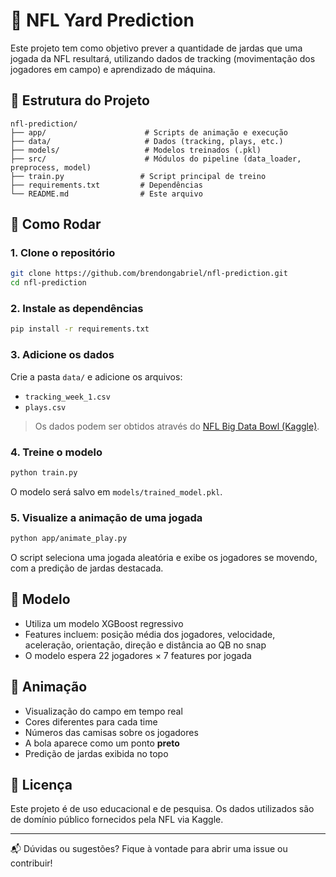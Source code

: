 # 🏈 NFL Yard Prediction

Este projeto tem como objetivo prever a quantidade de jardas que uma jogada da NFL resultará, utilizando dados de tracking (movimentação dos jogadores em campo) e aprendizado de máquina.

## 📁 Estrutura do Projeto

```
nfl-prediction/
├── app/                      # Scripts de animação e execução
├── data/                     # Dados (tracking, plays, etc.)
├── models/                   # Modelos treinados (.pkl)
├── src/                      # Módulos do pipeline (data_loader, preprocess, model)
├── train.py                 # Script principal de treino
├── requirements.txt         # Dependências
└── README.md                # Este arquivo
```

## 🚀 Como Rodar

### 1. Clone o repositório

```bash
git clone https://github.com/brendongabriel/nfl-prediction.git
cd nfl-prediction
```

### 2. Instale as dependências

```bash
pip install -r requirements.txt
```

### 3. Adicione os dados

Crie a pasta `data/` e adicione os arquivos:

- `tracking_week_1.csv`
- `plays.csv`

> Os dados podem ser obtidos através do [NFL Big Data Bowl (Kaggle)](https://www.kaggle.com/competitions/nfl-big-data-bowl-2021).

### 4. Treine o modelo

```bash
python train.py
```

O modelo será salvo em `models/trained_model.pkl`.

### 5. Visualize a animação de uma jogada

```bash
python app/animate_play.py
```

O script seleciona uma jogada aleatória e exibe os jogadores se movendo, com a predição de jardas destacada.

## 🧠 Modelo

- Utiliza um modelo XGBoost regressivo
- Features incluem: posição média dos jogadores, velocidade, aceleração, orientação, direção e distância ao QB no snap
- O modelo espera 22 jogadores × 7 features por jogada

## 🎨 Animação

- Visualização do campo em tempo real
- Cores diferentes para cada time
- Números das camisas sobre os jogadores
- A bola aparece como um ponto **preto**
- Predição de jardas exibida no topo

## 🧾 Licença

Este projeto é de uso educacional e de pesquisa. Os dados utilizados são de domínio público fornecidos pela NFL via Kaggle.

---

📬 Dúvidas ou sugestões? Fique à vontade para abrir uma issue ou contribuir!

